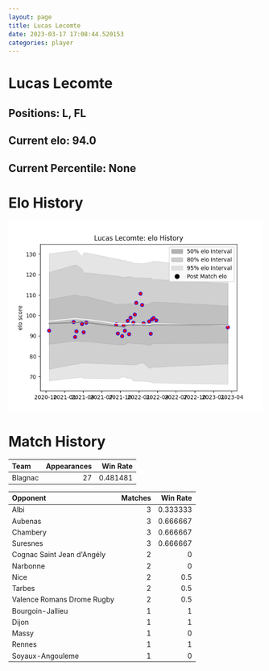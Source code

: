 ```yaml
---  
layout: page  
title: Lucas Lecomte  
date: 2023-03-17 17:08:44.520153  
categories: player  
---
```

# Lucas Lecomte

## Positions: L, FL

## Current elo: 94.0

## Current Percentile: None

# Elo History


![elo history](history_LucasLecomte.png)
# Match History


| Team    |   Appearances |   Win Rate |
|:--------|--------------:|-----------:|
| Blagnac |            27 |   0.481481 |

| Opponent                   |   Matches |   Win Rate |
|:---------------------------|----------:|-----------:|
| Albi                       |         3 |   0.333333 |
| Aubenas                    |         3 |   0.666667 |
| Chambery                   |         3 |   0.666667 |
| Suresnes                   |         3 |   0.666667 |
| Cognac Saint Jean d'Angély |         2 |   0        |
| Narbonne                   |         2 |   0        |
| Nice                       |         2 |   0.5      |
| Tarbes                     |         2 |   0.5      |
| Valence Romans Drome Rugby |         2 |   0.5      |
| Bourgoin-Jallieu           |         1 |   1        |
| Dijon                      |         1 |   1        |
| Massy                      |         1 |   0        |
| Rennes                     |         1 |   1        |
| Soyaux-Angouleme           |         1 |   0        |